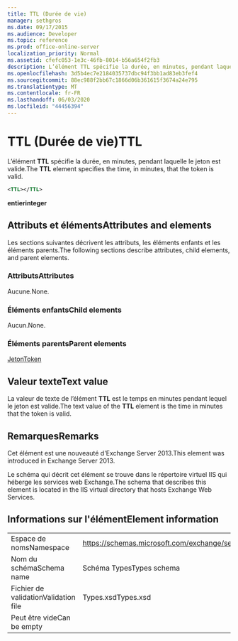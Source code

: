 ```yaml
---
title: TTL (Durée de vie)
manager: sethgros
ms.date: 09/17/2015
ms.audience: Developer
ms.topic: reference
ms.prod: office-online-server
localization_priority: Normal
ms.assetid: cfefc053-1e3c-46fb-8014-b56a654f2fb3
description: L’élément TTL spécifie la durée, en minutes, pendant laquelle le jeton est valide.
ms.openlocfilehash: 3d5b4ec7e2184035737dbc94f3bb1ad83eb3fef4
ms.sourcegitcommit: 88ec988f2bb67c1866d06b361615f3674a24e795
ms.translationtype: MT
ms.contentlocale: fr-FR
ms.lasthandoff: 06/03/2020
ms.locfileid: "44456394"
---
```

# <a name="ttl"></a><span data-ttu-id="f6bb5-103">TTL (Durée de vie)</span><span class="sxs-lookup"><span data-stu-id="f6bb5-103">TTL</span></span>

<span data-ttu-id="f6bb5-104">L’élément **TTL** spécifie la durée, en minutes, pendant laquelle le jeton est valide.</span><span class="sxs-lookup"><span data-stu-id="f6bb5-104">The **TTL** element specifies the time, in minutes, that the token is valid.</span></span> 
  
```XML
<TTL></TTL>
```

 <span data-ttu-id="f6bb5-105">**entier**</span><span class="sxs-lookup"><span data-stu-id="f6bb5-105">**integer**</span></span>
## <a name="attributes-and-elements"></a><span data-ttu-id="f6bb5-106">Attributs et éléments</span><span class="sxs-lookup"><span data-stu-id="f6bb5-106">Attributes and elements</span></span>

<span data-ttu-id="f6bb5-107">Les sections suivantes décrivent les attributs, les éléments enfants et les éléments parents.</span><span class="sxs-lookup"><span data-stu-id="f6bb5-107">The following sections describe attributes, child elements, and parent elements.</span></span>
  
### <a name="attributes"></a><span data-ttu-id="f6bb5-108">Attributs</span><span class="sxs-lookup"><span data-stu-id="f6bb5-108">Attributes</span></span>

<span data-ttu-id="f6bb5-109">Aucune.</span><span class="sxs-lookup"><span data-stu-id="f6bb5-109">None.</span></span>
  
### <a name="child-elements"></a><span data-ttu-id="f6bb5-110">Éléments enfants</span><span class="sxs-lookup"><span data-stu-id="f6bb5-110">Child elements</span></span>

<span data-ttu-id="f6bb5-111">Aucun.</span><span class="sxs-lookup"><span data-stu-id="f6bb5-111">None.</span></span>
  
### <a name="parent-elements"></a><span data-ttu-id="f6bb5-112">Éléments parents</span><span class="sxs-lookup"><span data-stu-id="f6bb5-112">Parent elements</span></span>

[<span data-ttu-id="f6bb5-113">Jeton</span><span class="sxs-lookup"><span data-stu-id="f6bb5-113">Token</span></span>](token.md)
  
## <a name="text-value"></a><span data-ttu-id="f6bb5-114">Valeur texte</span><span class="sxs-lookup"><span data-stu-id="f6bb5-114">Text value</span></span>

<span data-ttu-id="f6bb5-115">La valeur de texte de l’élément **TTL** est le temps en minutes pendant lequel le jeton est valide.</span><span class="sxs-lookup"><span data-stu-id="f6bb5-115">The text value of the **TTL** element is the time in minutes that the token is valid.</span></span> 
  
## <a name="remarks"></a><span data-ttu-id="f6bb5-116">Remarques</span><span class="sxs-lookup"><span data-stu-id="f6bb5-116">Remarks</span></span>

<span data-ttu-id="f6bb5-117">Cet élément est une nouveauté d'Exchange Server 2013.</span><span class="sxs-lookup"><span data-stu-id="f6bb5-117">This element was introduced in Exchange Server 2013.</span></span>
  
<span data-ttu-id="f6bb5-118">Le schéma qui décrit cet élément se trouve dans le répertoire virtuel IIS qui héberge les services web Exchange.</span><span class="sxs-lookup"><span data-stu-id="f6bb5-118">The schema that describes this element is located in the IIS virtual directory that hosts Exchange Web Services.</span></span>
  
## <a name="element-information"></a><span data-ttu-id="f6bb5-119">Informations sur l'élément</span><span class="sxs-lookup"><span data-stu-id="f6bb5-119">Element information</span></span>

|||
|:-----|:-----|
|<span data-ttu-id="f6bb5-120">Espace de noms</span><span class="sxs-lookup"><span data-stu-id="f6bb5-120">Namespace</span></span>  <br/> |https://schemas.microsoft.com/exchange/services/2006/types  <br/> |
|<span data-ttu-id="f6bb5-121">Nom du schéma</span><span class="sxs-lookup"><span data-stu-id="f6bb5-121">Schema name</span></span>  <br/> |<span data-ttu-id="f6bb5-122">Schéma Types</span><span class="sxs-lookup"><span data-stu-id="f6bb5-122">Types schema</span></span>  <br/> |
|<span data-ttu-id="f6bb5-123">Fichier de validation</span><span class="sxs-lookup"><span data-stu-id="f6bb5-123">Validation file</span></span>  <br/> |<span data-ttu-id="f6bb5-124">Types.xsd</span><span class="sxs-lookup"><span data-stu-id="f6bb5-124">Types.xsd</span></span>  <br/> |
|<span data-ttu-id="f6bb5-125">Peut être vide</span><span class="sxs-lookup"><span data-stu-id="f6bb5-125">Can be empty</span></span>  <br/> ||
   

